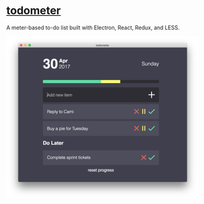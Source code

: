 [todometer](cassidoo.github.io/todometer)
=========

A meter-based to-do list built with Electron, React, Redux, and LESS.

![todometer](assets/screenshot.png)
